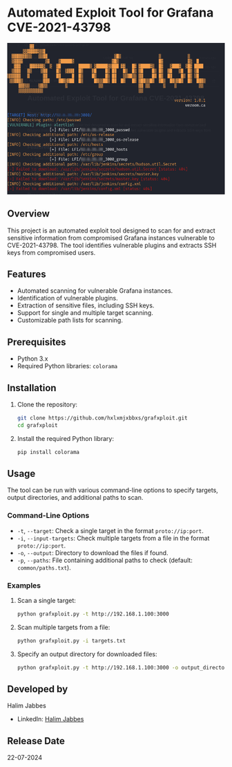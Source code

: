 # Automated Exploit Tool for Grafana CVE-2021-43798
![Preview](image.jpg)

## Overview

This project is an automated exploit tool designed to scan for and extract sensitive information from compromised Grafana instances vulnerable to CVE-2021-43798. The tool identifies vulnerable plugins and extracts SSH keys from compromised users.

## Features

- Automated scanning for vulnerable Grafana instances.
- Identification of vulnerable plugins.
- Extraction of sensitive files, including SSH keys.
- Support for single and multiple target scanning.
- Customizable path lists for scanning.

## Prerequisites

- Python 3.x
- Required Python libraries: `colorama`

## Installation

1. Clone the repository:
    ```sh
    git clone https://github.com/hxlxmjxbbxs/grafxploit.git
    cd grafxploit
    ```

2. Install the required Python library:
    ```sh
    pip install colorama
    ```

## Usage

The tool can be run with various command-line options to specify targets, output directories, and additional paths to scan.

### Command-Line Options

- `-t`, `--target`: Check a single target in the format `proto://ip:port`.
- `-i`, `--input-targets`: Check multiple targets from a file in the format `proto://ip:port`.
- `-o`, `--output`: Directory to download the files if found.
- `-p`, `--paths`: File containing additional paths to check (default: `common/paths.txt`).

### Examples

1. Scan a single target:
    ```sh
    python grafxploit.py -t http://192.168.1.100:3000
    ```

2. Scan multiple targets from a file:
    ```sh
    python grafxploit.py -i targets.txt
    ```

3. Specify an output directory for downloaded files:
    ```sh
    python grafxploit.py -t http://192.168.1.100:3000 -o output_directory
    ```

## Developed by

Halim Jabbes

- LinkedIn: [Halim Jabbes](https://www.linkedin.com/in/hxlxmj)

## Release Date

22-07-2024
